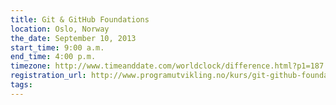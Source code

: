 ```yaml
---
title: Git & GitHub Foundations 
location: Oslo, Norway
the_date: September 10, 2013
start_time: 9:00 a.m.
end_time: 4:00 p.m.
timezone: http://www.timeanddate.com/worldclock/difference.html?p1=187
registration_url: http://www.programutvikling.no/kurs/git-github-foundations/4029
tags:
---
```

